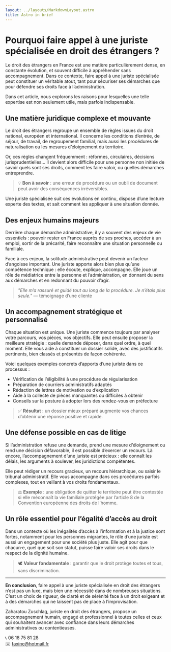 ```yaml
---
layout: ../layouts/MarkdownLayout.astro
title: Astro in brief
---
```

# Pourquoi faire appel à une juriste spécialisée en droit des étrangers ?

Le droit des étrangers en France est une matière particulièrement dense, en constante évolution, et souvent difficile à appréhender sans accompagnement. Dans ce contexte, faire appel à une juriste spécialisée peut constituer un véritable atout, tant pour sécuriser ses démarches que pour défendre ses droits face à l’administration.

Dans cet article, nous explorons les raisons pour lesquelles une telle expertise est non seulement utile, mais parfois indispensable.

## Une matière juridique complexe et mouvante

Le droit des étrangers regroupe un ensemble de règles issues du droit national, européen et international. Il concerne les conditions d’entrée, de séjour, de travail, de regroupement familial, mais aussi les procédures de naturalisation ou les mesures d’éloignement du territoire. 

Or, ces règles changent fréquemment : réformes, circulaires, décisions jurisprudentielles… Il devient alors difficile pour une personne non initiée de savoir quels sont ses droits, comment les faire valoir, ou quelles démarches entreprendre.

> 💡 **Bon à savoir** : une erreur de procédure ou un oubli de document peut avoir des conséquences irréversibles.

Une juriste spécialisée suit ces évolutions en continu, dispose d’une lecture experte des textes, et sait comment les appliquer à une situation donnée.

## Des enjeux humains majeurs

Derrière chaque démarche administrative, il y a souvent des enjeux de vie essentiels : pouvoir rester en France auprès de ses proches, accéder à un emploi, sortir de la précarité, faire reconnaître une situation personnelle ou familiale. 

Face à ces enjeux, la solitude administrative peut devenir un facteur d’angoisse important. Une juriste apporte alors bien plus qu’une compétence technique : elle écoute, explique, accompagne. Elle joue un rôle de médiatrice entre la personne et l’administration, en donnant du sens aux démarches et en redonnant du pouvoir d’agir.

> _"Elle m’a rassuré et guidé tout au long de la procédure. Je n’étais plus seule."_ — témoignage d’une cliente

## Un accompagnement stratégique et personnalisé

Chaque situation est unique. Une juriste commence toujours par analyser votre parcours, vos pièces, vos objectifs. Elle peut ensuite proposer la meilleure stratégie : quelle demande déposer, dans quel ordre, à quel moment. Elle vous aide à constituer un dossier solide, avec des justificatifs pertinents, bien classés et présentés de façon cohérente.

Voici quelques exemples concrets d’apports d’une juriste dans ce processus :

- Vérification de l’éligibilité à une procédure de régularisation
- Préparation de courriers administratifs adaptés
- Rédaction de lettres de motivation ou d’explication
- Aide à la collecte de pièces manquantes ou difficiles à obtenir
- Conseils sur la posture à adopter lors des rendez-vous en préfecture

> ✅ **Résultat** : un dossier mieux préparé augmente vos chances d’obtenir une réponse positive et rapide.

## Une défense possible en cas de litige

Si l’administration refuse une demande, prend une mesure d’éloignement ou rend une décision défavorable, il est possible d’exercer un recours. Là encore, l’accompagnement d’une juriste est précieux : elle connaît les délais, les arguments à soulever, les juridictions compétentes. 

Elle peut rédiger un recours gracieux, un recours hiérarchique, ou saisir le tribunal administratif. Elle vous accompagne dans ces procédures parfois complexes, tout en veillant à vos droits fondamentaux.

> ⚖️ **Exemple** : une obligation de quitter le territoire peut être contestée si elle méconnaît la vie familiale protégée par l’article 8 de la Convention européenne des droits de l’homme.

## Un rôle essentiel pour l’égalité d’accès au droit

Dans un contexte où les inégalités d’accès à l’information et à la justice sont fortes, notamment pour les personnes migrantes, le rôle d’une juriste est aussi un engagement pour une société plus juste. Elle agit pour que chacun·e, quel que soit son statut, puisse faire valoir ses droits dans le respect de la dignité humaine.

> 🕊️ **Valeur fondamentale** : garantir que le droit protège toutes et tous, sans discrimination.

---

**En conclusion**, faire appel à une juriste spécialisée en droit des étrangers n’est pas un luxe, mais bien une nécessité dans de nombreuses situations. C’est un choix de rigueur, de clarté et de sérénité face à un droit exigeant et à des démarches qui ne laissent pas de place à l’improvisation.

Zaharatou Zuschlag, juriste en droit des étrangers, propose un accompagnement humain, engagé et professionnel à toutes celles et ceux qui souhaitent avancer avec confiance dans leurs démarches administratives ou contentieuses.

📞 06 18 75 81 28  
✉️ faxine@hotmail.fr

